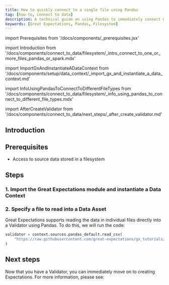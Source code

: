 ```yaml
---
title: How to quickly connect to a single file using Pandas
tag: [how-to, connect to data]
description: A technical guide on using Pandas to immediately connect GX with the data in a single source file.
keywords: [Great Expectations, Pandas, Filesystem]
---
```


<!-- Import statements start here. -->
import Prerequisites from '/docs/components/_prerequisites.jsx'

<!-- Introduction -->
import Introduction from '/docs/components/connect_to_data/filesystem/_intro_connect_to_one_or_more_files_pandas_or_spark.mdx'

<!-- ### 1. Import GX and instantiate a Data Context -->
import ImportGxAndInstantiateADataContext from '/docs/components/setup/data_context/_import_gx_and_instantiate_a_data_context.md'

import InfoUsingPandasToConnectToDifferentFileTypes from '/docs/components/connect_to_data/filesystem/_info_using_pandas_to_connect_to_different_file_types.mdx'

<!-- Next steps -->
import AfterCreateValidator from '/docs/components/connect_to_data/next_steps/_after_create_validator.md'

## Introduction

<Introduction execution_engine="Pandas" />

## Prerequisites

<Prerequisites requirePython = {false} requireInstallation = {true} requireDataContext = {true} requireSourceData = {null} requireDatasource = {false} requireExpectationSuite = {false}>

- Access to source data stored in a filesystem

</Prerequisites> 

## Steps

### 1. Import the Great Expectations module and instantiate a Data Context

<ImportGxAndInstantiateADataContext />

### 2. Specify a file to read into a Data Asset

Great Expectations supports reading the data in individual files directly into a Validator using Pandas.  To do this, we will run the code:

```python title="Python code"
validator = context.sources.pandas_default.read_csv(
    "https://raw.githubusercontent.com/great-expectations/gx_tutorials/main/data/yellow_tripdata_sample_2019-01.csv"
)
```

<InfoUsingPandasToConnectToDifferentFileTypes this_example_file_extension="csv"/>

## Next steps

Now that you have a Validator, you can immediately move on to creating Expectations.  For more information, please see:

<AfterCreateValidator />
